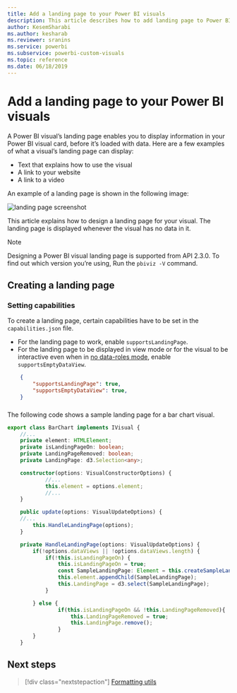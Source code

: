 ```yaml
---
title: Add a landing page to your Power BI visuals
description: This article describes how to add landing page to Power BI visuals.
author: KesemSharabi
ms.author: kesharab
ms.reviewer: sranins
ms.service: powerbi
ms.subservice: powerbi-custom-visuals
ms.topic: reference
ms.date: 06/18/2019
---
```


# Add a landing page to your Power BI visuals

A Power BI visual’s landing page enables you to display information in your Power BI visual card, before it’s loaded with data. Here are a few examples of what a visual’s landing page can display:

* Text that explains how to use the visual
* A link to your website
* A link to a video

An example of a landing page is shown in the following image:

![landing page screenshot](media/landing-page/app-landing-page.png)

This article explains how to design a landing page for your visual. The landing page is displayed whenever the visual has no data in it.

>[!NOTE]
>Designing a Power BI visual landing page is supported from API 2.3.0. To find out which version you’re using, Run the `pbiviz -V` command.

## Creating a landing page

### Setting capabilities

To create a landing page, certain capabilities have to be set in the `capabilities.json` file.

* For the landing page to work, enable `supportsLandingPage`.
* For the landing page to be displayed in view mode or for the visual to be interactive even when in [no data-roles mode](no-dataroles-support?tabs=NoDataroles), enable `supportsEmptyDataView`.

```json
    {
        "supportsLandingPage": true,
        "supportsEmptyDataView": true,
    }
```

###

The following code shows a sample landing page for a bar chart visual.

```typescript
export class BarChart implements IVisual {
    //...
    private element: HTMLElement;
    private isLandingPageOn: boolean;
    private LandingPageRemoved: boolean;
    private LandingPage: d3.Selection<any>;

    constructor(options: VisualConstructorOptions) {
            //...
            this.element = options.element;
            //...
    }

    public update(options: VisualUpdateOptions) {
    //...
        this.HandleLandingPage(options);
    }

    private HandleLandingPage(options: VisualUpdateOptions) {
        if(!options.dataViews || !options.dataViews.length) {
            if(!this.isLandingPageOn) {
                this.isLandingPageOn = true;
                const SampleLandingPage: Element = this.createSampleLandingPage(); //create a landing page
                this.element.appendChild(SampleLandingPage);
                this.LandingPage = d3.select(SampleLandingPage);
            }

        } else {
                if(this.isLandingPageOn && !this.LandingPageRemoved){
                    this.LandingPageRemoved = true;
                    this.LandingPage.remove();
                }
        }
    }
```

## Next steps

>[!div class="nextstepaction"]
>[Formatting utils](utils-formatting.md)